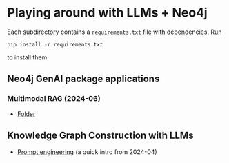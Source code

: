 # Playing around with LLMs + Neo4j

Each subdirectory contains a `requirements.txt`
file with dependencies. Run
```shell
pip install -r requirements.txt
```
to install them. 

## Neo4j GenAI package applications

### Multimodal RAG (2024-06)

- [Folder](./neo4j-genai/multimodal_ollama)


## Knowledge Graph Construction with LLMs 

- [Prompt engineering](./kg_construction/prompt_engineering_april_2024) (a quick intro from 2024-04)
